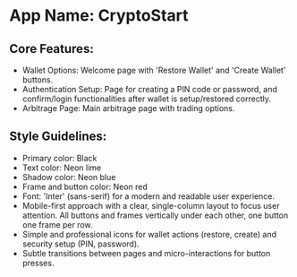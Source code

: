 # **App Name**: CryptoStart

## Core Features:

- Wallet Options: Welcome page with 'Restore Wallet' and 'Create Wallet' buttons.
- Authentication Setup: Page for creating a PIN code or password, and confirm/login functionalities after wallet is setup/restored correctly.
- Arbitrage Page: Main arbitrage page with trading options.

## Style Guidelines:

- Primary color: Black
- Text color: Neon lime
- Shadow color: Neon blue
- Frame and button color: Neon red
- Font: 'Inter' (sans-serif) for a modern and readable user experience.
- Mobile-first approach with a clear, single-column layout to focus user attention. All buttons and frames vertically under each other, one button one frame per row.
- Simple and professional icons for wallet actions (restore, create) and security setup (PIN, password).
- Subtle transitions between pages and micro-interactions for button presses.